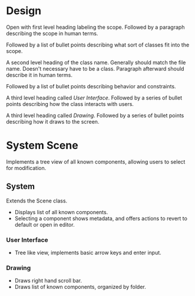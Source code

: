 Design
======

Open with first level heading labeling the scope.  Followed by a paragraph
describing the scope in human terms.

Followed by a list of bullet points describing what sort of classes fit
into the scope.

A second level heading of the class name.  Generally should match the
file name.  Doesn't necessary have to be a class.  Paragraph afterward
should describe it in human terms.

Followed by a list of bullet points describing behavior and constraints.

A third level heading called *User Interface*.  Followed by a series of
bullet points describing how the class interacts with users.

A third level heading called *Drawing*.  Followed by a series of bullet
points describing how it draws to the screen.

# System Scene

Implements a tree view of all known components, allowing users to select for modification.

## System

Extends the Scene class.

* Displays list of all known components.
* Selecting a component shows metadata, and offers actions to revert to default or open in editor.

### User Interface

* Tree like view, implements basic arrow keys and enter input.

### Drawing

* Draws right hand scroll bar.
* Draws list of known components, organized by folder.
